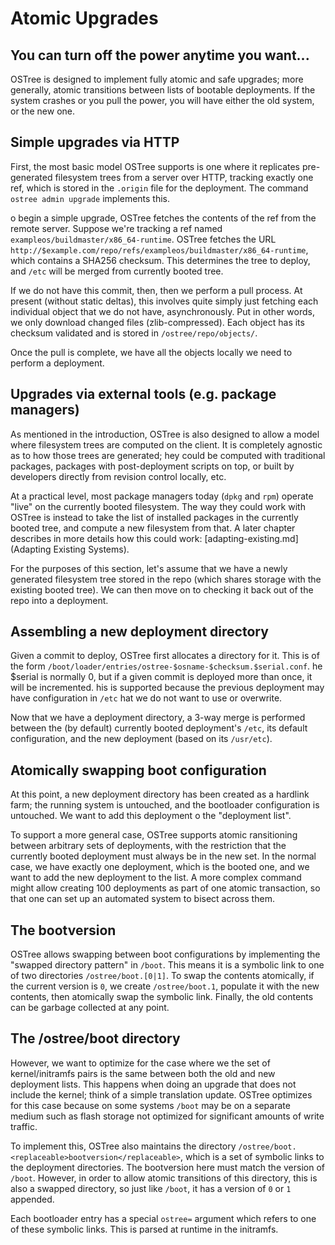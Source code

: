# Atomic Upgrades

## You can turn off the power anytime you want...

OSTree is designed to implement fully atomic and safe upgrades;
more generally, atomic transitions between lists of bootable
deployments.  If the system crashes or you pull the power, you
will have either the old system, or the new one.

## Simple upgrades via HTTP

First, the most basic model OSTree supports is one where it replicates
pre-generated filesystem trees from a server over HTTP, tracking
exactly one ref, which is stored in the `.origin` file for the
deployment.  The command `ostree admin upgrade`
implements this.

o begin a simple upgrade, OSTree fetches the contents of the ref from
the remote server.  Suppose we're tracking a ref named
`exampleos/buildmaster/x86_64-runtime`.  OSTree fetches the URL
`http://$example.com/repo/refs/exampleos/buildmaster/x86_64-runtime`,
which contains a SHA256 checksum.  This determines the tree to deploy,
and `/etc` will be merged from currently booted tree.

If we do not have this commit, then, then we perform a pull process.
At present (without static deltas), this involves quite simply just
fetching each individual object that we do not have, asynchronously.
Put in other words, we only download changed files (zlib-compressed).
Each object has its checksum validated and is stored in `/ostree/repo/objects/`.

Once the pull is complete, we have all the objects locally
we need to perform a deployment.

## Upgrades via external tools (e.g. package managers)

As mentioned in the introduction, OSTree is also designed to allow a
model where filesystem trees are computed on the client.  It is
completely agnostic as to how those trees are generated; hey could be
computed with traditional packages, packages with post-deployment
scripts on top, or built by developers directly from revision control
locally, etc.

At a practical level, most package managers today (`dpkg` and `rpm`)
operate "live" on the currently booted filesystem.  The way they could
work with OSTree is instead to take the list of installed packages in
the currently booted tree, and compute a new filesystem from that.  A
later chapter describes in more details how this could work:
[adapting-existing.md](Adapting Existing Systems).

For the purposes of this section, let's assume that we have a
newly generated filesystem tree stored in the repo (which shares
storage with the existing booted tree).  We can then move on to
checking it back out of the repo into a deployment.

## Assembling a new deployment directory

Given a commit to deploy, OSTree first allocates a directory for
it.  This is of the form `/boot/loader/entries/ostree-$osname-$checksum.$serial.conf`.
he $serial is normally 0, but if a
given commit is deployed more than once, it will be incremented.
his is supported because the previous deployment may have
configuration in `/etc`
hat we do not want to use or overwrite.

Now that we have a deployment directory, a 3-way merge is
performed between the (by default) currently booted deployment's
`/etc`, its default
configuration, and the new deployment (based on its `/usr/etc`).

## Atomically swapping boot configuration

At this point, a new deployment directory has been created as a
hardlink farm; the running system is untouched, and the bootloader
configuration is untouched.  We want to add this deployment o the
"deployment list".

To support a more general case, OSTree supports atomic ransitioning
between arbitrary sets of deployments, with the restriction that the
currently booted deployment must always be in the new set.  In the
normal case, we have exactly one deployment, which is the booted one,
and we want to add the new deployment to the list.  A more complex
command might allow creating 100 deployments as part of one atomic
transaction, so that one can set up an automated system to bisect
across them.

## The bootversion

OSTree allows swapping between boot configurations by implementing the
"swapped directory pattern" in `/boot`.  This means it is a symbolic
link to one of two directories `/ostree/boot.[0|1]`.  To swap the
contents atomically, if the current version is `0`, we create
`/ostree/boot.1`, populate it with the new contents, then atomically
swap the symbolic link.  Finally, the old contents can be garbage
collected at any point.

## The /ostree/boot directory

However, we want to optimize for the case where we the set of
kernel/initramfs pairs is the same between both the old and new
deployment lists.  This happens when doing an upgrade that does not
include the kernel; think of a simple translation update.  OSTree
optimizes for this case because on some systems `/boot` may be on a
separate medium such as flash storage not optimized for significant
amounts of write traffic.

To implement this, OSTree also maintains the directory
`/ostree/boot.<replaceable>bootversion</replaceable>`, which is a set
of symbolic links to the deployment directories.  The
<replaceable>bootversion</replaceable> here must match the version of
`/boot`.  However, in order to allow atomic transitions of
<emphasis>this</emphasis> directory, this is also a swapped directory,
so just like `/boot`, it has a version of `0` or `1` appended.

Each bootloader entry has a special `ostree=` argument which refers to
one of these symbolic links.  This is parsed at runtime in the
initramfs.
